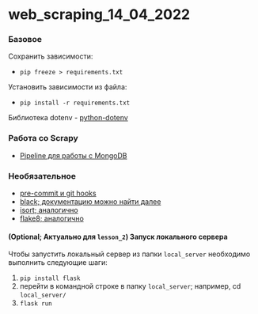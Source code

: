 # web_scraping_14_04_2022

### Базовое
Сохранить зависимости:
- `pip freeze > requirements.txt`

Установить зависимости из файла:
- `pip install -r requirements.txt`

Библиотека dotenv - [python-dotenv](https://pypi.org/project/python-dotenv/)

### Работа со Scrapy
- [Pipeline для работы с MongoDB](https://docs.scrapy.org/en/latest/topics/item-pipeline.html#write-items-to-mongodb)

### Необязательное
- [pre-commit и git hooks](https://pre-commit.com/)
- [black; документацию можно найти далее](https://pypi.org/project/black/)
- [isort; аналогично](https://pypi.org/project/isort/)
- [flake8; аналогично](https://pypi.org/project/flake8/)


#### (Optional; Актуально для `lesson_2`) Запуск локального сервера
Чтобы запустить локальный сервер из папки `local_server` необходимо выполнить следующие шаги:
1. `pip install flask`
2. перейти в командной строке в папку `local_server`; например, cd `local_server/`
3. `flask run`
